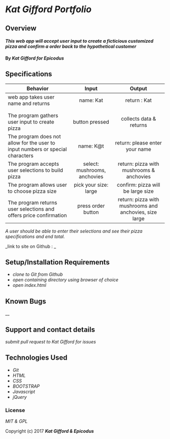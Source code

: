 # _Kat Gifford Portfolio_

## Overview

#### _This web app will accept user input to create a ficticious customized pizza and confirm a order back to the hypothetical customer_

#### By _**Kat Gifford for Epicodus**_

## Specifications

| Behavior | Input | Output |
|----------|:-----:|:------:|
| web app takes user name and returns | name: Kat | return : Kat|
|  |  | |
|  |  | |
| The program gathers user input to create pizza | button pressed | collects data & returns|
| The program does not allow for the user to input numbers or special characters | name: K@t | return: please enter your name|
| The program accepts user selections to build pizza | select: mushrooms, anchovies | return: pizza with mushrooms & anchovies|
| The program allows user to choose pizza size | pick your size: large | confirm: pizza will be large size|
| The program returns user selections and offers price confirmation | press order button | return: pizza with mushrooms and anchovies, size large |

_A user should be able to enter their selections and see their pizza specifications and end total._

_link to site on Github : _

## Setup/Installation Requirements

* _clone to Git from Github_
* _open containing directory using browser of choice_
* _open index.html_

## Known Bugs

__

## Support and contact details

_submit pull request to Kat Gifford for issues_

## Technologies Used

* _Git_
* _HTML_
* _CSS_
* _BOOTSTRAP_
* _Javascript_
* _jQuery_

### License

*MIT & GPL*

Copyright (c) 2017 **_Kat Gifford & Epicodus_**
